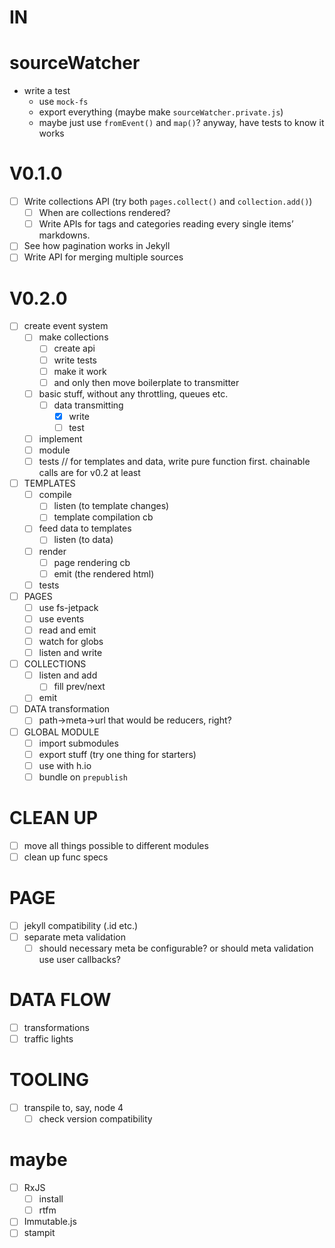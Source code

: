 # IN

# sourceWatcher
- write a test
    - use `mock-fs`
    - export everything (maybe make `sourceWatcher.private.js`)
    - maybe just use `fromEvent()` and `map()`? anyway, have tests to know it works

# V0.1.0
- [ ] Write collections API (try both `pages.collect()` and `collection.add()`)
    - [ ] When are collections rendered?
    - [ ] Write APIs for tags and categories reading every single items’ markdowns.
- [ ] See how pagination works in Jekyll
- [ ] Write API for merging multiple sources

# V0.2.0
- [ ] create event system
    - [ ] make collections
        - [ ] create api
        - [ ] write tests
        - [ ] make it work
        - [ ] and only then move boilerplate to transmitter
    - [ ] basic stuff, without any throttling, queues etc.
        - [ ] data transmitting
            - [x] write
            - [ ] test
    - [ ] implement 
    - [ ] module
    - [ ] tests
// for templates and data, write pure function first. chainable calls are for v0.2 at least
- [ ] TEMPLATES
    - [ ] compile
        - [ ] listen (to template changes)
        - [ ] template compilation cb
    - [ ] feed data to templates
        - [ ] listen (to data)
    - [ ] render
        - [ ] page rendering cb
        - [ ] emit (the rendered html)
    - [ ] tests
- [ ] PAGES
    - [ ] use fs-jetpack
    - [ ] use events
    - [ ] read and emit
    - [ ] watch for globs
    - [ ] listen and write
- [ ] COLLECTIONS
    - [ ] listen and add
        - [ ] fill prev/next
    - [ ] emit
- [ ] DATA transformation
    - [ ] path→meta→url
            that would be reducers, right?
- [ ] GLOBAL MODULE
    - [ ] import submodules
    - [ ] export stuff (try one thing for starters)
    - [ ] use with h.io
    - [ ] bundle on `prepublish`
  
# CLEAN UP
- [ ] move all things possible to different modules
- [ ] clean up func specs

# PAGE
- [ ] jekyll compatibility (.id etc.)
- [ ] separate meta validation
    - [ ] should necessary meta be configurable? or should meta validation use user callbacks?

# DATA FLOW
- [ ] transformations
- [ ] traffic lights

# TOOLING
- [ ] transpile to, say, node 4
    - [ ] check version compatibility

# maybe
- [ ] RxJS
    - [ ] install
    - [ ] rtfm
- [ ] Immutable.js
- [ ] stampit
